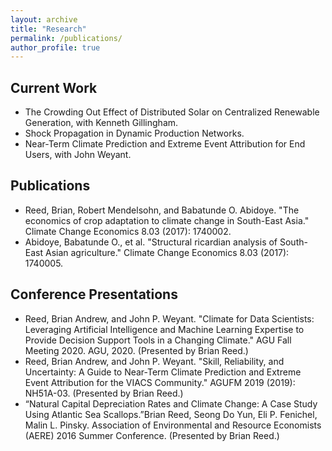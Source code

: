 ```yaml
---
layout: archive
title: "Research"
permalink: /publications/
author_profile: true
---
```

## Current Work
* The Crowding Out Effect of Distributed Solar on Centralized Renewable Generation, with Kenneth Gillingham.
* Shock Propagation in Dynamic Production Networks.
* Near-Term Climate Prediction and Extreme Event Attribution for End Users, with John Weyant.


## Publications
* Reed, Brian, Robert Mendelsohn, and Babatunde O. Abidoye. "The economics of crop adaptation to climate change in South-East Asia." Climate Change Economics 8.03 (2017): 1740002.
* Abidoye, Babatunde O., et al. "Structural ricardian analysis of South-East Asian agriculture." Climate Change Economics 8.03 (2017): 1740005.


## Conference Presentations
* Reed, Brian Andrew, and John P. Weyant. "Climate for Data Scientists: Leveraging Artificial Intelligence and Machine Learning Expertise to Provide Decision Support Tools in a Changing Climate." AGU Fall Meeting 2020. AGU, 2020. (Presented by Brian Reed.) 
* Reed, Brian Andrew, and John P. Weyant. "Skill, Reliability, and Uncertainty: A Guide to Near-Term Climate Prediction and Extreme Event Attribution for the VIACS Community." AGUFM 2019 (2019): NH51A-03. (Presented by Brian Reed.) 
* “Natural Capital Depreciation Rates and Climate Change: A Case Study Using Atlantic Sea Scallops.”Brian Reed, Seong Do Yun, Eli P. Fenichel, Malin L. Pinsky. Association of Environmental and Resource Economists (AERE) 2016 Summer Conference. (Presented by Brian Reed.) 
